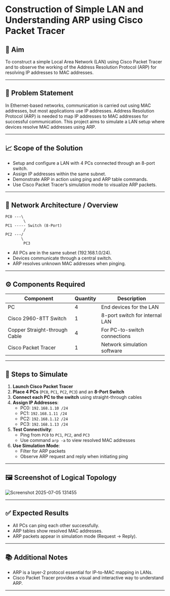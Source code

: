 
# Construction of Simple LAN and Understanding ARP using Cisco Packet Tracer

## 📌 Aim
To construct a simple Local Area Network (LAN) using Cisco Packet Tracer and to observe the working of the Address Resolution Protocol (ARP) for resolving IP addresses to MAC addresses.

---

## 📝 Problem Statement
In Ethernet-based networks, communication is carried out using MAC addresses, but most applications use IP addresses. Address Resolution Protocol (ARP) is needed to map IP addresses to MAC addresses for successful communication. This project aims to simulate a LAN setup where devices resolve MAC addresses using ARP.

---

## 📈 Scope of the Solution
- Setup and configure a LAN with 4 PCs connected through an 8-port switch.
- Assign IP addresses within the same subnet.
- Demonstrate ARP in action using ping and ARP table commands.
- Use Cisco Packet Tracer’s simulation mode to visualize ARP packets.

---

## 🧱 Network Architecture / Overview

```
PC0 ---\
        \
PC1 ----- Switch (8-Port)
        /
PC2 ---/
       \
        PC3
```

- All PCs are in the same subnet (192.168.1.0/24).
- Devices communicate through a central switch.
- ARP resolves unknown MAC addresses when pinging.

---

## ⚙️ Components Required

| Component                  | Quantity | Description                         |
|----------------------------|----------|-------------------------------------|
| PC                         | 4        | End devices for the LAN             |
| Cisco 2960-8TT Switch      | 1        | 8-port switch for internal LAN      |
| Copper Straight-through Cable | 4    | For PC-to-switch connections        |
| Cisco Packet Tracer        | 1        | Network simulation software         |

---

## 🧪 Steps to Simulate

1. **Launch Cisco Packet Tracer**
2. **Place 4 PCs** (`PC0`, `PC1`, `PC2`, `PC3`) and an **8-Port Switch**
3. **Connect each PC to the switch** using straight-through cables
4. **Assign IP Addresses**:
   - PC0: `192.168.1.10 /24`
   - PC1: `192.168.1.11 /24`
   - PC2: `192.168.1.12 /24`
   - PC3: `192.168.1.13 /24`
5. **Test Connectivity**:
   - Ping from `PC0` to `PC1`, `PC2`, and `PC3`
   - Use command `arp -a` to view resolved MAC addresses
6. **Use Simulation Mode**:
   - Filter for ARP packets
   - Observe ARP request and reply when initiating ping

---

## 🖼️ Screenshot of Logical Topology

![Screenshot 2025-07-05 131455](https://github.com/user-attachments/assets/02898da4-0ca0-4fbe-9863-32b50a0aa5aa)


---

## ✅ Expected Results
- All PCs can ping each other successfully.
- ARP tables show resolved MAC addresses.
- ARP packets appear in simulation mode (Request → Reply).

---

## 📚 Additional Notes
- ARP is a layer-2 protocol essential for IP-to-MAC mapping in LANs.
- Cisco Packet Tracer provides a visual and interactive way to understand ARP.

---

